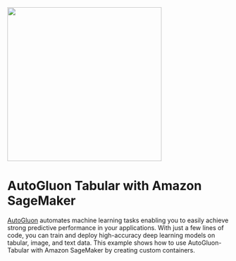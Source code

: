 <div align="left">
  <img src="https://user-images.githubusercontent.com/16392542/77208906-224aa500-6aba-11ea-96bd-e81806074030.png" width="350">
</div>

# AutoGluon Tabular with Amazon SageMaker

[AutoGluon](https://github.com/awslabs/autogluon) automates machine learning tasks enabling you to easily achieve strong predictive performance in your applications. With just a few lines of code, you can train and deploy high-accuracy deep learning models on tabular, image, and text data.
This example shows how to use AutoGluon-Tabular with Amazon SageMaker by creating custom containers.